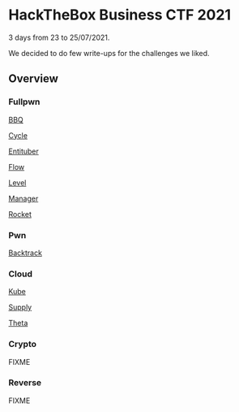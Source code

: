 # HackTheBox Business CTF 2021

3 days from 23 to 25/07/2021.

We decided to do few write-ups for the challenges we liked.

## Overview

### Fullpwn

[BBQ](./bbq.md "BBQ")

[Cycle](./cycle.md "Cycle")

[Entituber](./entituber.md "Entituber")

[Flow](./flow.md "Flow")

[Level](./level.md "Level")

[Manager](./manager.md "Manager")

[Rocket](./rocket.md "Rocket")

### Pwn

[Backtrack](./backtrack.md "Backtrack")

### Cloud
[Kube](./kube.md "Kube")

[Supply](./supply.md "Supply")

[Theta](./theta.md "Theta")

### Crypto
FIXME

### Reverse
FIXME